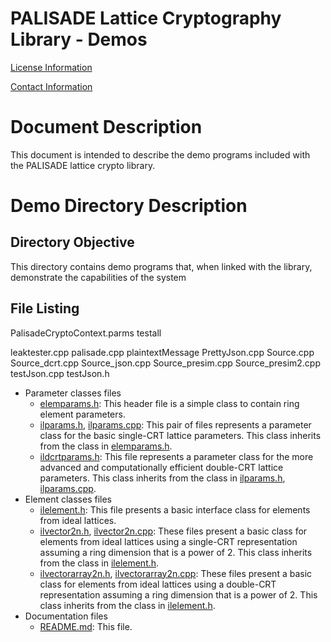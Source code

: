 PALISADE Lattice Cryptography Library - Demos
=============================================

[License Information](License.md)

[Contact Information](Contact.md)

Document Description
===================
This document is intended to describe the demo programs included with the PALISADE lattice crypto library.

Demo Directory Description
==========================

Directory Objective
-------------------
This directory contains demo programs that, when linked with the library, demonstrate the capabilities of the system

File Listing
------------

PalisadeCryptoContext.parms
testall

leaktester.cpp
palisade.cpp
plaintextMessage
PrettyJson.cpp
Source.cpp
Source_dcrt.cpp
Source_json.cpp
Source_presim.cpp
Source_presim2.cpp
testJson.cpp
testJson.h

* Parameter classes files
  - [elemparams.h](src/lattice/elemparams.h): This header file is a simple class to contain ring element parameters.
  - [ilparams.h](src/lattice/ilparams.h), [ilparams.cpp](src/lattice/ilparams.cpp): This pair of files represents a parameter class for the basic single-CRT lattice parameters.  This class inherits from the class in [elemparams.h](src/lattice/elemparams.h).
  - [ildcrtparams.h](src/lattice/ildcrtparams.h): This file represents a parameter class for the more advanced and computationally efficient double-CRT lattice parameters.  This class inherits from the class in [ilparams.h](src/lattice/ilparams.h), [ilparams.cpp](src/lattice/ilparams.cpp).
* Element classes files
  - [ilelement.h](src/lattice/ilelement.h): This file presents a basic interface class for elements from ideal lattices.
  - [ilvector2n.h](src/lattice/ilvector2n.h), [ilvector2n.cpp](src/lattice/ilvector2n.cpp): These files present a basic class for elements from ideal lattices using a single-CRT representation assuming a ring dimension that is a power of 2.  This class inherits from the class in [ilelement.h](src/lattice/ilelement.h).
  - [ilvectorarray2n.h](src/lattice/ilvectorarray2n.h), [ilvectorarray2n.cpp](src/lattice/ilvectorarray2n.cpp): These files present a basic class for elements from ideal lattices using a double-CRT representation assuming a ring dimension that is a power of 2.  This class inherits from the class in [ilelement.h](src/lattice/ilelement.h).
* Documentation files
  - [README.md](src/lattice/README.md): This file.

